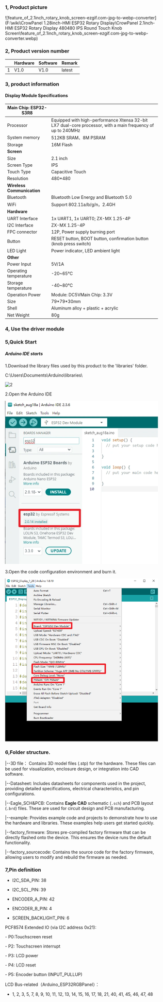 ### 1, Product picture

![feature_of_2.1inch_rotary_knob_screen-ezgif.com-jpg-to-webp-converter](F:\wiki\CrowPanel 1.28inch-HMI ESP32 Rotary Display\CrowPanel 2.1inch-HMI ESP32 Rotary Display 480480 IPS Round Touch Knob Screen\feature_of_2.1inch_rotary_knob_screen-ezgif.com-jpg-to-webp-converter.webp)

### 2, Product version number

|      | Hardware | Software | Remark |
| ---- | -------- | -------- | ------ |
| 1    | V1.0     | V1.0     | latest |

### 3, product information

#### Display Module Specifications

| Main Chip: ESP32-S3R8      |                                                              |
| -------------------------- | ------------------------------------------------------------ |
| Processor                  | Equipped with high-performance Xtensa 32-bit LX7 dual-core processor, with a main frequency of up to 240MHz |
| System memory              | 512KB SRAM、8M PSRAM                                         |
| Storage                    | 16M Flash                                                    |
| **Screen**                 |                                                              |
| Size                       | 2.1 inch                                                     |
| Screen Type                | IPS                                                          |
| Touch Type                 | Capacitive Touch                                             |
| Resolution                 | 480*480                                                      |
| **Wireless Communication** |                                                              |
| Bluetooth                  | Bluetooth Low Energy and Bluetooth 5.0                       |
| WiFi                       | Support 802.11a/b/g/n，2.4GH                                 |
| **Hardware**               |                                                              |
| UART Interface             | 1x UART1, 1x UART0; ZX-MX 1.25-4P                            |
| I2C Interface              | ZX-MX 1.25-4P                                                |
| FPC connector              | 12P, Power supply burning port                               |
| Button                     | RESET button, BOOT button, confirmation button (knob press switch) |
| LED Light                  | Power indicator, LED ambient light                           |
| **Other**                  |                                                              |
| Power Input                | 5V/1A                                                        |
| Operating temperature      | -20~65℃                                                      |
| Storage temperature        | -40~80℃                                                      |
| Operation Power            | Module: DC5VMain Chip: 3.3V                                  |
| Size                       | 79\*79*30mm                                                   |
| Shell                      | Aluminum alloy + plastic + acrylic                           |
| Net Weight                 | 80g                                                          |

### 4, Use the driver module

### 5,Quick Start

##### Arduino IDE starts

1.Download the library files used by this product to the 'libraries' folder.

C:\Users\Documents\Arduino\libraries\

![2](https://github.com/user-attachments/assets/86c568bb-3921-4a07-ae91-62d7ce752e50)



2.Open the Arduino IDE

![CrowPanel1.28inchRotary-1](CrowPanel1.28inchRotary-1.webp)

3.Open the code configuration environment and burn it.

![Snipaste_2025-08-18_18-37-15](Snipaste_2025-08-18_18-37-15.png)



### 6,Folder structure.

|--3D file： Contains 3D model files (.stp) for the hardware. These files can be used for visualization, enclosure design, or integration into CAD software.

|--Datasheet: Includes datasheets for components used in the project, providing detailed specifications, electrical characteristics, and pin configurations.

|--Eagle_SCH&PCB: Contains **Eagle CAD** schematic (`.sch`) and PCB layout (`.brd`) files. These are used for circuit design and PCB manufacturing.

|--example: Provides example code and projects to demonstrate how to use the hardware and libraries. These examples help users get started quickly.

|--factory_firmware: Stores pre-compiled factory firmware that can be directly flashed onto the device. This ensures the device runs the default functionality.

|--factory_sourcecode: Contains the source code for the factory firmware, allowing users to modify and rebuild the firmware as needed.

### 7,Pin definition

- I2C_SDA_PIN: 38

- I2C_SCL_PIN: 39

- ENCODER_A_PIN: 42

- ENCODER_B_PIN: 4

- SCREEN_BACKLIGHT_PIN: 6

PCF8574 Extended IO (via I2C address 0x21):

 \- P0:Touchscreen reset

\- P2: Touchscreen interrupt

\- P3: LCD power

\- P4: LCD reset

\- P5: Encoder button (INPUT_PULLUP)

LCD Bus-related（Arduino_ESP32RGBPanel）：

- 1, 2, 3, 5, 7, 8, 9, 10, 11, 12, 13, 14, 15, 16, 17, 18, 21, 40, 41, 45, 46, 47, 48
